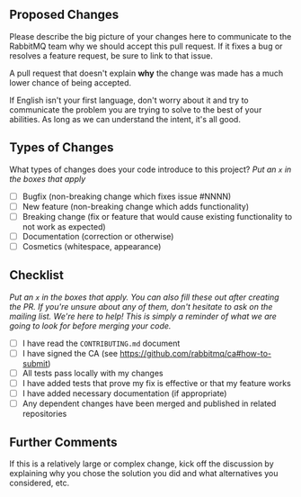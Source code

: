## Proposed Changes

Please describe the big picture of your changes here to communicate to the RabbitMQ team
why we should accept this pull request. If it fixes a bug or resolves a feature request,
be sure to link to that issue.

A pull request that doesn't explain **why** the change was made has a much lower chance of
being accepted.

If English isn't your first language, don't worry about it and try to communicate the problem
you are trying to solve to the best of your abilities.
As long as we can understand the intent, it's all good.

## Types of Changes

What types of changes does your code introduce to this project?
_Put an `x` in the boxes that apply_

- [ ] Bugfix (non-breaking change which fixes issue #NNNN)
- [ ] New feature (non-breaking change which adds functionality)
- [ ] Breaking change (fix or feature that would cause existing functionality to not work as expected)
- [ ] Documentation (correction or otherwise)
- [ ] Cosmetics (whitespace, appearance)

## Checklist

_Put an `x` in the boxes that apply. You can also fill these out after
creating the PR. If you're unsure about any of them, don't hesitate to
ask on the mailing list. We're here to help! This is simply a reminder
of what we are going to look for before merging your code._

- [ ] I have read the `CONTRIBUTING.md` document
- [ ] I have signed the CA (see https://github.com/rabbitmq/ca#how-to-submit)
- [ ] All tests pass locally with my changes
- [ ] I have added tests that prove my fix is effective or that my feature works
- [ ] I have added necessary documentation (if appropriate)
- [ ] Any dependent changes have been merged and published in related repositories

## Further Comments

If this is a relatively large or complex change, kick off the
discussion by explaining why you chose the solution you did and what
alternatives you considered, etc.
